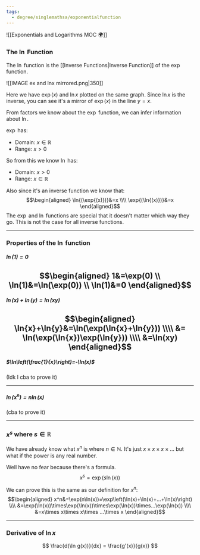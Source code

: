 ```yaml
---
tags:
  - degree/singlemathsa/exponentialfunction
---
```

![[Exponentials and Logarithms MOC 🌍]]

### The $\ln$ Function

The $\ln$ function is the [[Inverse Functions|Inverse Function]] of the $\exp$ function.

![[IMAGE ex and lnx mirrored.png|350]]

Here we have $\exp{\left(x\right)}$ and $\ln{x}$ plotted on the same graph.
Since $\ln{x}$ is the inverse, you can see it's a mirror of $\exp{(x)}$ in the line $y=x$.

From factors we know about the $\exp$ function, we can infer information about $\ln$.

$\exp$ has:
- Domain: $x\in\mathbb{R}$
- Range: $x>0$

So from this we know $\ln$ has:
- Domain: $x>0$
- Range: $x\in\mathbb{R}$

Also since it's an inverse function we know that:
$$\begin{aligned}
\ln{(\exp{(x)})}&=x \\\\
\exp{(\ln{(x)})}&=x 
\end{aligned}$$
The $\exp$ and $\ln$ functions are special that it doesn't matter which way they go. This is not the case for all inverse functions.

---
### Properties of the $\ln$ function

##### $\ln(1)=0$

$$\begin{aligned}
1&=\exp(0) \\
\ln(1)&=\ln(\exp(0)) \\
\ln(1)&=0
\end{aligned}$$
---
##### $\ln(x)+\ln(y)=\ln(xy)$

$$\begin{aligned}
\ln{x}+\ln{y}&=\ln(\exp(\ln{x}+\ln{y})) \\\\
&= \ln(\exp(\ln{x})\exp(\ln{y})) \\\\
&=\ln(xy)
\end{aligned}$$
---
##### $\ln\left(\frac{1}{x}\right)=-\ln(x)$

(Idk I cba to prove it)

---
##### $\ln(x^n)=n\ln(x)$

(cba to prove it)

---
### $x^s$ where $s\in\mathbb{R}$

We have already know what $x^n$ is where $n\in\mathbb{N}$. It's just $x\times x\times x\times ...$ but what if the power is any real number.

Well have no fear because there's a formula.
$$
x^s=\exp(s\ln(x))
$$

We can prove this is the same as our definition for $x^n$:
$$\begin{aligned}
x^n&=\exp(n\ln(x))=\exp\left(\ln(x)+\ln(x)+...+\ln(x)\right) \\\\
&=\exp(\ln(x))\times\exp(\ln(x))\times\exp(\ln(x))\times...\exp(\ln(x)) \\\\
&=x\times x\times x\times ...\times x
\end{aligned}$$

---
### Derivative of $\ln x$

$$
\frac{d(\ln g(x))}{dx} = \frac{g'(x)}{g(x)}
$$
